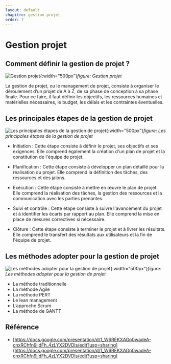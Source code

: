 ```yaml
---
layout: default
chapitre: gestion-projet
order: 7
---
```


<!-- new slide -->

# Gestion projet

<!-- new slide -->

## Comment définir la gestion de projet ?  

![Gestion projet](/gestion-projet/9.Gestion-projet/images/gestion-projet.png){:width="500px"}*figure: Gestion projet*

<!-- note -->
La gestion de projet, ou le management de projet, consiste à organiser le déroulement d’un projet de A à Z, de sa phase de conception à sa phase finale. 
Pour ce faire, il faut définir les objectifs, les ressources humaines et matérielles nécessaires, le budget, les délais et les contraintes éventuelles.



<!-- new slide -->


## Les principales étapes de la gestion de projet 


![Les principales étapes de la gestion de projet](/gestion-projet/9.Gestion-projet/images/etapes.png){:width="500px"}*figure: Les principales étapes de la gestion de projet*

<!-- note -->

- Initiation : Cette étape consiste à définir le projet, ses objectifs et ses exigences. Elle comprend également la création d'un plan de projet et la constitution de l'équipe de projet.

- Planification : Cette étape consiste à développer un plan détaillé pour la réalisation du projet. Elle comprend la définition des tâches, des ressources et des jalons.

- Exécution : Cette étape consiste à mettre en œuvre le plan de projet. Elle comprend la réalisation des tâches, la gestion des ressources et la communication avec les parties prenantes.

- Suivi et contrôle : Cette étape consiste à suivre l'avancement du projet et à identifier les écarts par rapport au plan. Elle comprend la mise en place de mesures correctives si nécessaire.

- Clôture : Cette étape consiste à terminer le projet et à livrer les résultats. Elle comprend le transfert des résultats aux utilisateurs et la fin de l'équipe de projet.


<!-- new slide -->

## Les méthodes adopter pour la gestion de projet 


![Les méthodes adopter pour la gestion de projet](/gestion-projet/9.Gestion-projet/images/methods.png){:width="500px"}*figure: Les méthodes adopter pour la gestion de projet*


<!-- note -->

- La méthode traditionnelle
- La méthode Agile
- La méthode PERT
- Le lean management
- L’approche Scrum
- La méthode de GANTT


<!-- new slide -->

## Référence

- [https://docs.google.com/presentation/d/1_W6REKXAGp0wadeA-cnxRChfn9jjdFh_4zLYX2DVDls/edit?usp=sharing](https://docs.google.com/presentation/d/1_W6REKXAGp0wadeA-cnxRChfn9jjdFh_4zLYX2DVDls/edit?usp=sharing)


<!-- new slide -->
